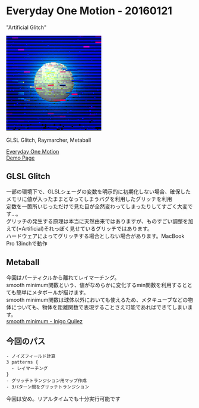 # Everyday One Motion - 20160121  

"Artificial Glitch"  

![](20160121.gif)  

GLSL Glitch, Raymarcher, Metaball  

[Everyday One Motion](http://motions.work/motion/71)  
[Demo Page](http://fms-cat-eom.github.io/20160121/)  

## GLSL Glitch

一部の環境下で、GLSLシェーダの変数を明示的に初期化しない場合、確保したメモリに値が入ったままとなってしまうバグを利用したグリッチを利用  
定数を一箇所いじっただけで見た目が全然変わってしまったりしてすごく大変です…。  
グリッチの発生する原理は本当に天然由来ではありますが、ものすごい調整を加えて(=Artificial)それっぽく見せているグリッチではあります。  
ハードウェアによってグリッチする場合としない場合があります。MacBook Pro 13inchで動作  

## Metaball

今回はパーティクルから離れてレイマーチング。  
smooth minimum関数という、値がなめらかに変化するmin関数を利用するととても簡単にメタボールが描けます。  
smooth minimum関数は球体以外においても使えるため、メタキューブなどの物体についても、物体を距離関数で表現することさえ可能であればできてしまいます。  
[smooth minimum - Inigo Quilez](http://iquilezles.org/www/articles/smin/smin.htm)  

## 今回のパス
    - ノイズフィールド計算
    3 patterns {
      - レイマーチング
    }
    - グリッチトランジション用マップ作成
    - 3パターン間をグリッチトランジション

今回は安め。リアルタイムでも十分実行可能です
